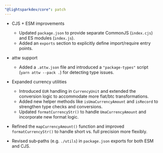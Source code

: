 ```yaml
---
"@lightsparkdev/core": patch
---
```


- CJS + ESM improvements

  - Updated `package.json` to provide separate CommonJS (`index.cjs`) and ES modules (`index.js`).
  - Added an `exports` section to explicitly define import/require entry points.

- attw support

  - Added a `.attw.json` file and introduced a `"package-types"` script (`yarn attw --pack .`) for detecting type issues.

- Expanded currency utilities

  - Introduced `EUR` handling in `CurrencyUnit` and extended the conversion logic to accommodate more fiat/btc transformations.
  - Added new helper methods like `isUmaCurrencyAmount` and `isRecord` to strengthen type checks and conversions.
  - Updated `formatCurrencyStr()` to handle `UmaCurrencyAmount` and incorporate new format logic.

- Refined the `mapCurrencyAmount()` function and improved `formatCurrencyStr()` to handle short vs. full precision more flexibly.
- Revised sub‐paths (e.g. `./utils`) in `package.json` exports for both ESM and CJS.
